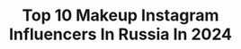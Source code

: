 ---
title: Top 10 Makeup Instagram Influencers In Russia In 2024
description: >-
  Find top makeup Instagram influencers in Russia in 2024. Most popular hashtags: #makeupartist #makeup #beauty.
platform: Instagram
hits: 1904
text_top: See the most popular Instagram accounts on inBeat.
text_bottom: Our search engine aggregates 1904 Instagram influencers like this in Russia for you to connect with.
profiles:
  - username: "_geheimnisvoll"
    fullname: >-
      Veronika Elli
    bio: >-
      Kaliningrad, Russia Model & Makeup artist PR/Commerce: sadraucher@gmail.com or DM Follow: @badraucher7
    location: "Russia"
    followers: 99606
    engagement: 365
    commentsToLikes: 0.011555
    id: ck1398pmtk2qt0i19kpg5uiwc
    verified: false
    hashtags: "#girl, #photography, #instagram, #lookbook"
  - username: "marikagreek"
    fullname: >-
      ✨️ Marika Leto
    bio: >-
      🇬🇷 Greek Superhero 🍒 cosplay/makeup/comedy artist 🗨 vk.com/marika_leto 📬 Collaboration: DM | marikagreek7@gmail.com
    location: "Russia"
    followers: 40349
    engagement: 325
    commentsToLikes: 0.012732
    id: ck9wdxnahhqey0j78c70z59wl
    verified: false
    hashtags: "#suicidesquad2, #batman, #supergirlcosplay, #joker"
  - username: "halfbloodval"
    fullname: >-
      VL TN
    bio: >-
      Model, makeup, blogger For commercial offers: +79258802886 Olesya For commercial foto shooting: +79210903338 Adel Tg Moscow 📍 Playlist
    location: "Russia"
    followers: 159179
    engagement: 258
    commentsToLikes: 0.009090
    id: ck14h8udc944s0i1976lewqdv
    verified: false
    hashtags: ""
  - username: "by_julia_ismailova"
    fullname: >-
      Юля Исмаилова
    bio: >-
      Мгимошница, которая пошла по наклонной в бьюти. Здесь без фильтров и масок. Моя студия @makeupcultura Моя школа @makeupcultura_school
    location: "Russia"
    followers: 294749
    engagement: 257
    commentsToLikes: 0.020255
    id: ck15tsn9tjovj0i19edcw2svz
    verified: false
    hashtags: "#petalips, #ad, #randcolove, #randcohair"
  - username: "tominamakeup"
    fullname: >-
      OLGA TOMINA | ОЛЬГА ТОМИНА
    bio: >-
      Professional makeup artist💄 The mother of @tomina_studio Creator of ANATOMIA brand💋 Makeup and secrets of success✨
    location: "Russia"
    followers: 542903
    engagement: 253
    commentsToLikes: 0.009187
    id: ck135as3m0k930i19omx8l41h
    verified: false
    hashtags: "#glammakeup, #makeupartist, #nudelipstick, #makeuptransformation"
  - username: "ishaalakhani"
    fullname: >-
      Isha
    bio: >-
      Henna Artist | makeup Artist @bridesbyishaa 📍Surat | destination weddings 🌎
    location: "Russia"
    followers: 217729
    engagement: 324
    commentsToLikes: 0.005204
    id: ck9hc8tdwka9b0j7881zewfij
    verified: false
    hashtags: "#destinationwedding, #weddingday, #makeupartist, #travel"
  - username: "katesytsevich"
    fullname: >-
      Kate Sytsevich
    bio: >-
      🖤 @maison_de_catherine owner 🖤Fashion & Beauty blogger 🖤Model 🖤Makeup artist & Hairstylist 🖤Masterclasses ✈️ 🖤Makeup teacher
    location: "Russia"
    followers: 112174
    engagement: 173
    commentsToLikes: 0.008606
    id: ck136q3y27pln0i1932ysarqt
    verified: false
    hashtags: "#maison, #fashionstyle, #stpetersburg, #hairtexture"
  - username: "romanovamakeup"
    fullname: >-
      OLGA ROMANOVA | MAKEUP | DUBAI
    bio: >-
      Celebrity makeup artist Founder&CEO @romanovamakeup_store @romanovamakeup_usa @romanovamakeup_uae 📍Dubai
    location: "Russia"
    followers: 376677
    engagement: 135
    commentsToLikes: 0.100629
    id: ck0vwk57xu7az0i19nkqg4mbc
    verified: true
    hashtags: "#sexysmokyeyepencil, #sexyultimatelashes, #sexylipsgloss, #romanovamakeup"
  - username: "zena_grekova"
    fullname: >-
      MUA from Ukraine 🇺🇦
    bio: >-
      ◼️ Now based in Tbilisi 🇬🇪 ◼️Master Class/Training/Makeup
    location: "Russia"
    followers: 122928
    engagement: 105
    commentsToLikes: 0.013919
    id: ck9wd151mdlcf0j78k3vt8nmc
    verified: false
    hashtags: "#goodnight, #totalblack"
  - username: "serdar_kambarov"
    fullname: >-
      Сердар Камбаров
    bio: >-
      CELEBRITY MAKE UP ARTIST TV-HOST @serdar_kambarov_moscow sk.makeup@mail.ru
    location: "Russia"
    followers: 1978437
    engagement: 45
    commentsToLikes: 0.023602
    id: ck0ubzu03fsn30i193ih6r022
    verified: true
    hashtags: "#serdarkambarov, #dinasaeva"
---